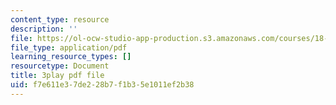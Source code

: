 ```yaml
---
content_type: resource
description: ''
file: https://ol-ocw-studio-app-production.s3.amazonaws.com/courses/18-01sc-single-variable-calculus-fall-2010/f7e611e37de228b7f1b35e1011ef2b38_aeXp1zC6Hls.pdf
file_type: application/pdf
learning_resource_types: []
resourcetype: Document
title: 3play pdf file
uid: f7e611e3-7de2-28b7-f1b3-5e1011ef2b38
---
```

